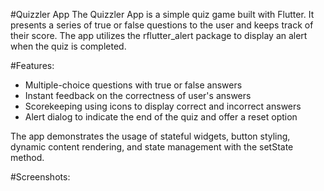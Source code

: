 #Quizzler App
The Quizzler App is a simple quiz game built with Flutter. It presents a series of true or false questions to the user and keeps track of their score. The app utilizes the rflutter_alert package to display an alert when the quiz is completed.

#Features:
- Multiple-choice questions with true or false answers
- Instant feedback on the correctness of user's answers
- Scorekeeping using icons to display correct and incorrect answers
- Alert dialog to indicate the end of the quiz and offer a reset option

The app demonstrates the usage of stateful widgets, button styling, dynamic content rendering, and state management with the setState method.

#Screenshots:
